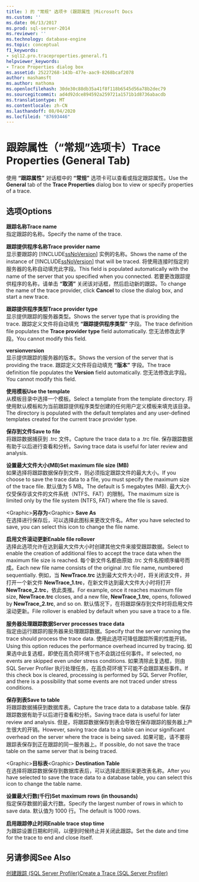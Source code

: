 ```yaml
---
title: ) 的 "常规" 选项卡 (跟踪属性 |Microsoft Docs
ms.custom: ''
ms.date: 06/13/2017
ms.prod: sql-server-2014
ms.reviewer: ''
ms.technology: database-engine
ms.topic: conceptual
f1_keywords:
- sql12.pro.traceproperties.general.f1
helpviewer_keywords:
- Trace Properties dialog box
ms.assetid: 25227268-143b-477e-aac9-8268bcaf2078
author: mashamsft
ms.author: mathoma
ms.openlocfilehash: 30de30c88db35a41f8f118b6545d56a78b2dec79
ms.sourcegitcommit: ad4d92dce894592a259721a1571b1d8736abacdb
ms.translationtype: MT
ms.contentlocale: zh-CN
ms.lasthandoff: 08/04/2020
ms.locfileid: "87693446"
---
```

# <a name="trace-properties-general-tab"></a><span data-ttu-id="8ce23-102">跟踪属性（“常规”选项卡）</span><span class="sxs-lookup"><span data-stu-id="8ce23-102">Trace Properties (General Tab)</span></span>
  <span data-ttu-id="8ce23-103">使用 **“跟踪属性”** 对话框中的 **“常规”** 选项卡可以查看或指定跟踪属性。</span><span class="sxs-lookup"><span data-stu-id="8ce23-103">Use the **General** tab of the **Trace Properties** dialog box to view or specify properties of a trace.</span></span>  
  
## <a name="options"></a><span data-ttu-id="8ce23-104">选项</span><span class="sxs-lookup"><span data-stu-id="8ce23-104">Options</span></span>  
 <span data-ttu-id="8ce23-105">**跟踪名称**</span><span class="sxs-lookup"><span data-stu-id="8ce23-105">**Trace name**</span></span>  
 <span data-ttu-id="8ce23-106">指定跟踪的名称。</span><span class="sxs-lookup"><span data-stu-id="8ce23-106">Specify the name of the trace.</span></span>  
  
 <span data-ttu-id="8ce23-107">**跟踪提供程序名称**</span><span class="sxs-lookup"><span data-stu-id="8ce23-107">**Trace provider name**</span></span>  
 <span data-ttu-id="8ce23-108">显示要跟踪的 [!INCLUDE[ssNoVersion](../includes/ssnoversion-md.md)] 实例的名称。</span><span class="sxs-lookup"><span data-stu-id="8ce23-108">Shows the name of the instance of [!INCLUDE[ssNoVersion](../includes/ssnoversion-md.md)] that will be traced.</span></span> <span data-ttu-id="8ce23-109">将使用连接时指定的服务器的名称自动填充此字段。</span><span class="sxs-lookup"><span data-stu-id="8ce23-109">This field is populated automatically with the name of the server that you specified when you connected.</span></span> <span data-ttu-id="8ce23-110">若要更改跟踪提供程序的名称，请单击 **“取消”** 关闭该对话框，然后启动新的跟踪。</span><span class="sxs-lookup"><span data-stu-id="8ce23-110">To change the name of the trace provider, click **Cancel** to close the dialog box, and start a new trace.</span></span>  
  
 <span data-ttu-id="8ce23-111">**跟踪提供程序类型**</span><span class="sxs-lookup"><span data-stu-id="8ce23-111">**Trace provider type**</span></span>  
 <span data-ttu-id="8ce23-112">显示提供跟踪的服务器类型。</span><span class="sxs-lookup"><span data-stu-id="8ce23-112">Shows the server type that is providing the trace.</span></span> <span data-ttu-id="8ce23-113">跟踪定义文件将自动填充 **“跟踪提供程序类型”** 字段。</span><span class="sxs-lookup"><span data-stu-id="8ce23-113">The trace definition file populates the **Trace provider type** field automatically.</span></span> <span data-ttu-id="8ce23-114">您无法修改此字段。</span><span class="sxs-lookup"><span data-stu-id="8ce23-114">You cannot modify this field.</span></span>  
  
 <span data-ttu-id="8ce23-115">**version**</span><span class="sxs-lookup"><span data-stu-id="8ce23-115">**version**</span></span>  
 <span data-ttu-id="8ce23-116">显示提供跟踪的服务器的版本。</span><span class="sxs-lookup"><span data-stu-id="8ce23-116">Shows the version of the server that is providing the trace.</span></span> <span data-ttu-id="8ce23-117">跟踪定义文件将自动填充 **“版本”** 字段。</span><span class="sxs-lookup"><span data-stu-id="8ce23-117">The trace definition file populates the **Version** field automatically.</span></span> <span data-ttu-id="8ce23-118">您无法修改此字段。</span><span class="sxs-lookup"><span data-stu-id="8ce23-118">You cannot modify this field.</span></span>  
  
 <span data-ttu-id="8ce23-119">**使用模板**</span><span class="sxs-lookup"><span data-stu-id="8ce23-119">**Use the template**</span></span>  
 <span data-ttu-id="8ce23-120">从模板目录中选择一个模板。</span><span class="sxs-lookup"><span data-stu-id="8ce23-120">Select a template from the template directory.</span></span> <span data-ttu-id="8ce23-121">将使用默认模板和为当前跟踪提供程序类型创建的任何用户定义模板来填充该目录。</span><span class="sxs-lookup"><span data-stu-id="8ce23-121">The directory is populated with the default templates and any user-defined templates created for the current trace provider type.</span></span>  
  
 <span data-ttu-id="8ce23-122">**保存到文件**</span><span class="sxs-lookup"><span data-stu-id="8ce23-122">**Save to file**</span></span>  
 <span data-ttu-id="8ce23-123">将跟踪数据捕获到 .trc 文件。</span><span class="sxs-lookup"><span data-stu-id="8ce23-123">Capture the trace data to a .trc file.</span></span> <span data-ttu-id="8ce23-124">保存跟踪数据有助于以后进行查看和分析。</span><span class="sxs-lookup"><span data-stu-id="8ce23-124">Saving trace data is useful for later review and analysis.</span></span>  
  
 <span data-ttu-id="8ce23-125">**设置最大文件大小(MB)**</span><span class="sxs-lookup"><span data-stu-id="8ce23-125">**Set maximum file size (MB)**</span></span>  
 <span data-ttu-id="8ce23-126">如果选择将跟踪数据保存到文件，则必须指定跟踪文件的最大大小。</span><span class="sxs-lookup"><span data-stu-id="8ce23-126">If you choose to save the trace data to a file, you must specify the maximum size of the trace file.</span></span> <span data-ttu-id="8ce23-127">默认值为 5 MB。</span><span class="sxs-lookup"><span data-stu-id="8ce23-127">The default is 5 megabytes (MB).</span></span> <span data-ttu-id="8ce23-128">最大大小仅受保存该文件的文件系统（NTFS、FAT）的限制。</span><span class="sxs-lookup"><span data-stu-id="8ce23-128">The maximum size is limited only by the file system (NTFS, FAT) where the file is saved.</span></span>  
  
 <span data-ttu-id="8ce23-129">\<Graphic>**另存为**</span><span class="sxs-lookup"><span data-stu-id="8ce23-129">\<Graphic> **Save As**</span></span>  
 <span data-ttu-id="8ce23-130">在选择进行保存后，可以选择此图标来更改文件名。</span><span class="sxs-lookup"><span data-stu-id="8ce23-130">After you have selected to save, you can select this icon to change the file name.</span></span>  
  
 <span data-ttu-id="8ce23-131">**启用文件滚动更新**</span><span class="sxs-lookup"><span data-stu-id="8ce23-131">**Enable file rollover**</span></span>  
 <span data-ttu-id="8ce23-132">选择此选项允许在达到最大文件大小时创建其他文件来接受跟踪数据。</span><span class="sxs-lookup"><span data-stu-id="8ce23-132">Select to enable the creation of additional files to accept the trace data when the maximum file size is reached.</span></span> <span data-ttu-id="8ce23-133">每个新文件名都由原始 .trc 文件名按顺序编号而成。</span><span class="sxs-lookup"><span data-stu-id="8ce23-133">Each new file name consists of the original .trc file name, numbered sequentially.</span></span> <span data-ttu-id="8ce23-134">例如，当 **NewTrace.trc** 达到最大文件大小时，将关闭该文件，并打开一个新文件 **NewTrace_1.trc**，在新文件达到最大文件大小时将打开 **NewTrace_2.trc**，依此类推。</span><span class="sxs-lookup"><span data-stu-id="8ce23-134">For example, once it reaches maximum file size, **NewTrace.trc** closes, and a new file, **NewTrace_1.trc**, opens, followed by **NewTrace_2.trc**, and so on.</span></span> <span data-ttu-id="8ce23-135">默认情况下，在将跟踪保存到文件时将启用文件滚动更新。</span><span class="sxs-lookup"><span data-stu-id="8ce23-135">File rollover is enabled by default when you save a trace to a file.</span></span>  
  
 <span data-ttu-id="8ce23-136">**服务器处理跟踪数据**</span><span class="sxs-lookup"><span data-stu-id="8ce23-136">**Server processes trace data**</span></span>  
 <span data-ttu-id="8ce23-137">指定由运行跟踪的服务器来处理跟踪数据。</span><span class="sxs-lookup"><span data-stu-id="8ce23-137">Specify that the server running the trace should process the trace data.</span></span> <span data-ttu-id="8ce23-138">使用此选项可降低跟踪所需的性能开销。</span><span class="sxs-lookup"><span data-stu-id="8ce23-138">Using this option reduces the performance overhead incurred by tracing.</span></span> <span data-ttu-id="8ce23-139">如果选中此复选框，即使在高负荷环境下也不会跳过任何事件。</span><span class="sxs-lookup"><span data-stu-id="8ce23-139">If selected, no events are skipped even under stress conditions.</span></span> <span data-ttu-id="8ce23-140">如果清除此复选框，则由 SQL Server Profiler 执行处理任务，在高负荷环境下可能不会跟踪某些事件。</span><span class="sxs-lookup"><span data-stu-id="8ce23-140">If this check box is cleared, processing is performed by SQL Server Profiler, and there is a possibility that some events are not traced under stress conditions.</span></span>  
  
 <span data-ttu-id="8ce23-141">**保存到表**</span><span class="sxs-lookup"><span data-stu-id="8ce23-141">**Save to table**</span></span>  
 <span data-ttu-id="8ce23-142">将跟踪数据捕获到数据库表。</span><span class="sxs-lookup"><span data-stu-id="8ce23-142">Capture the trace data to a database table.</span></span> <span data-ttu-id="8ce23-143">保存跟踪数据有助于以后进行查看和分析。</span><span class="sxs-lookup"><span data-stu-id="8ce23-143">Saving trace data is useful for later review and analysis.</span></span> <span data-ttu-id="8ce23-144">但是，将跟踪数据保存到表会导致在保存跟踪的服务器上产生很大的开销。</span><span class="sxs-lookup"><span data-stu-id="8ce23-144">However, saving trace data to a table can incur significant overhead on the server where the trace is being saved.</span></span> <span data-ttu-id="8ce23-145">如果可能，请不要将跟踪表保存到正在跟踪的同一服务器上。</span><span class="sxs-lookup"><span data-stu-id="8ce23-145">If possible, do not save the trace table on the same server that is being traced.</span></span>  
  
 <span data-ttu-id="8ce23-146">\<Graphic>**目标表**</span><span class="sxs-lookup"><span data-stu-id="8ce23-146">\<Graphic> **Destination Table**</span></span>  
 <span data-ttu-id="8ce23-147">在选择将跟踪数据保存到数据库表后，可以选择此图标来更改表名称。</span><span class="sxs-lookup"><span data-stu-id="8ce23-147">After you have selected to save the trace data to a database table, you can select this icon to change the table name.</span></span>  
  
 <span data-ttu-id="8ce23-148">**设置最大行数(千行)**</span><span class="sxs-lookup"><span data-stu-id="8ce23-148">**Set maximum rows (in thousands)**</span></span>  
 <span data-ttu-id="8ce23-149">指定保存数据的最大行数。</span><span class="sxs-lookup"><span data-stu-id="8ce23-149">Specify the largest number of rows in which to save data.</span></span> <span data-ttu-id="8ce23-150">默认值为 1000 行。</span><span class="sxs-lookup"><span data-stu-id="8ce23-150">The default is 1000 rows.</span></span>  
  
 <span data-ttu-id="8ce23-151">**启用跟踪停止时间**</span><span class="sxs-lookup"><span data-stu-id="8ce23-151">**Enable trace stop time**</span></span>  
 <span data-ttu-id="8ce23-152">为跟踪设置日期和时间，以便到时候终止并关闭此跟踪。</span><span class="sxs-lookup"><span data-stu-id="8ce23-152">Set the date and time for the trace to end and close itself.</span></span>  
  
## <a name="see-also"></a><span data-ttu-id="8ce23-153">另请参阅</span><span class="sxs-lookup"><span data-stu-id="8ce23-153">See Also</span></span>  
 [<span data-ttu-id="8ce23-154">创建跟踪 (SQL Server Profiler)</span><span class="sxs-lookup"><span data-stu-id="8ce23-154">Create a Trace &#40;SQL Server Profiler&#41;</span></span>](../tools/sql-server-profiler/create-a-trace-sql-server-profiler.md)  
  
  
